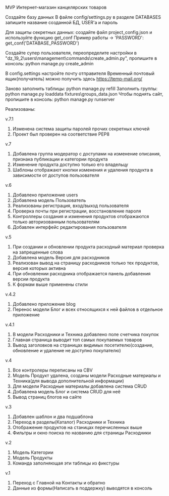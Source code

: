 MVP Интернет-магазин канцелярских товаров

Создайте базу данных
В файле config/settings.py в разделе DATABASES запишите название созданной БД, USER'а и пароль

Для защиты секретных данных: создайте файл project_config.json и используйте функцию get_conf
Пример работы -> 'PASSWORD': get_conf('DATABASE_PASSWORD')

Создайте супер пользователя, переопределите настройки в "dz_19_2\users\management\commands\create_admin.py",
пропишите в консоль: python manage.py create_admin 

В config.settings настройте почту отправителя
Временный почтовый ящик(получатель) можно получить здесь https://temp-mail.org/

Заново заполнить таблицы: python manage.py refill
Заполнить группы: python manage.py loaddata fixtures\groups_data.json
Чтобы поднять сайт, пропишите в консоль: python manage.py runserver

Реализованы:

v.7.1
1. Изменена система защиты паролей прочих секретных ключей
2. Проект был проверен на соответствие PEP8

v.7
1. Добавлена группа модератор с доступами на изменение описания, признака публикации и категории продукта
2. Изменение продукта доступно только его владельцу
3. Шаблоны отображают кнопки изменения и удаления продукта в зависимости от доступов пользователя

v.6
1. Добавлено приложение users
2. Добавлена модель Пользователь
3. Реализованы регистрация, вход/выход пользователя
4. Проверка почты при регистрации, восстановление пароля
5. Контроллеры создания и изменения продуктов отображаются только авторизованным пользователям
6. Добавлен интерфейс редактирования пользователя

v.5
1. При создании и обновлении продукта расходный материал проверка на запрещенные слова
2. Добавлена модель Версия для расходников
3. Реализован вывод на страницу расходников только тех продуктов, версия которых активна
4. При обновлении расходника отображается панель добавления версии продукта
5. К формам выше применены стили

v.4.2
1. Добавлено приложение blog
2. Перенос модели Блог и всех относящихся к ней файлов в отдельное приложение

v.4.1
1. В модели Расходники и Техника добавлено поле счетчика покупок
2. Главная страница выводит топ самых покупаемых товаров
3. Вывод заголовков на страницах видимых посетителю(создание, обновление и удаление не доступно покупателю)

v.4
1. Все контролеры переписаны на CBV
2. Модель Продукт удалена, созданы модели Расходные материалы и Техника(для вывода дополнительной информации)
3. Для модели Расходные материалы добавлена система CRUD
4. Добавлена модель Блог и система CRUD для неё
5. Вывод страниц блогов на сайте

v.3
1. Добавлен шаблон и два подшаблона
2. Переход в разделы(Каталог) Расходники и Техника
3. Отображение продуктов на станицах перечисленных выше
4. Фильтры и окно поиска по названию для страницы Расходники

v.2
1. Модель Категории
2. Модель Продукты
3. Команда заполняющая эти таблицы из фикстуры

v.1
1. Переход с Главной на Контакты и обратно
2. Данные из формы(Написать в поддержку) выводятся в консоль
